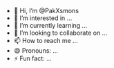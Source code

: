 - 👋 Hi, I’m @PakXsmons
- 👀 I’m interested in ...
- 🌱 I’m currently learning ...
- 💞️ I’m looking to collaborate on ...
- 📫 How to reach me ...
- 😄 Pronouns: ...
- ⚡ Fun fact: ...

<!---
PakXsmons/PakXsmons is a ✨ special ✨ repository because its `README.md` (this file) appears on your GitHub profile.
You can click the Preview link to take a look at your changes.
--->
